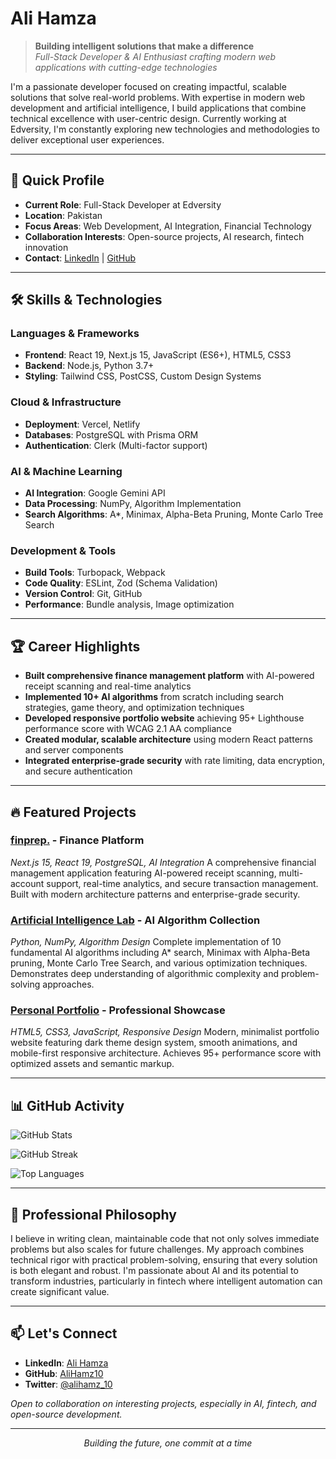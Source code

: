 # Ali Hamza

> **Building intelligent solutions that make a difference**  
> *Full-Stack Developer & AI Enthusiast crafting modern web applications with cutting-edge technologies*

I'm a passionate developer focused on creating impactful, scalable solutions that solve real-world problems. With expertise in modern web development and artificial intelligence, I build applications that combine technical excellence with user-centric design. Currently working at Edversity, I'm constantly exploring new technologies and methodologies to deliver exceptional user experiences.

---

## 🚀 Quick Profile

- **Current Role**: Full-Stack Developer at Edversity
- **Location**: Pakistan
- **Focus Areas**: Web Development, AI Integration, Financial Technology
- **Collaboration Interests**: Open-source projects, AI research, fintech innovation
- **Contact**: [LinkedIn](https://www.linkedin.com/in/alihamz/) | [GitHub](https://github.com/AliHamz10)

---

## 🛠️ Skills & Technologies

### **Languages & Frameworks**
- **Frontend**: React 19, Next.js 15, JavaScript (ES6+), HTML5, CSS3
- **Backend**: Node.js, Python 3.7+
- **Styling**: Tailwind CSS, PostCSS, Custom Design Systems

### **Cloud & Infrastructure**
- **Deployment**: Vercel, Netlify
- **Databases**: PostgreSQL with Prisma ORM
- **Authentication**: Clerk (Multi-factor support)

### **AI & Machine Learning**
- **AI Integration**: Google Gemini API
- **Data Processing**: NumPy, Algorithm Implementation
- **Search Algorithms**: A*, Minimax, Alpha-Beta Pruning, Monte Carlo Tree Search

### **Development & Tools**
- **Build Tools**: Turbopack, Webpack
- **Code Quality**: ESLint, Zod (Schema Validation)
- **Version Control**: Git, GitHub
- **Performance**: Bundle analysis, Image optimization

---

## 🏆 Career Highlights

- **Built comprehensive finance management platform** with AI-powered receipt scanning and real-time analytics
- **Implemented 10+ AI algorithms** from scratch including search strategies, game theory, and optimization techniques
- **Developed responsive portfolio website** achieving 95+ Lighthouse performance score with WCAG 2.1 AA compliance
- **Created modular, scalable architecture** using modern React patterns and server components
- **Integrated enterprise-grade security** with rate limiting, data encryption, and secure authentication

---

## 🔥 Featured Projects

### **[finprep.](https://github.com/AliHamz10/finprep.)** - Finance Platform
*Next.js 15, React 19, PostgreSQL, AI Integration*
A comprehensive financial management application featuring AI-powered receipt scanning, multi-account support, real-time analytics, and secure transaction management. Built with modern architecture patterns and enterprise-grade security.

### **[Artificial Intelligence Lab](https://github.com/AliHamz10/Artificial-Intelligence-Lab-COMP-340L)** - AI Algorithm Collection
*Python, NumPy, Algorithm Design*
Complete implementation of 10 fundamental AI algorithms including A* search, Minimax with Alpha-Beta pruning, Monte Carlo Tree Search, and various optimization techniques. Demonstrates deep understanding of algorithmic complexity and problem-solving approaches.

### **[Personal Portfolio](https://github.com/AliHamz10/Personal-Portfolio)** - Professional Showcase
*HTML5, CSS3, JavaScript, Responsive Design*
Modern, minimalist portfolio website featuring dark theme design system, smooth animations, and mobile-first responsive architecture. Achieves 95+ performance score with optimized assets and semantic markup.

---

## 📊 GitHub Activity

![GitHub Stats](https://github-readme-stats.vercel.app/api?username=AliHamz10&show_icons=true&theme=dark&hide_border=true&bg_color=0d1117&title_color=58a6ff&text_color=8b949e&icon_color=58a6ff)

![GitHub Streak](https://github-readme-streak-stats.herokuapp.com/?user=AliHamz10&theme=dark&hide_border=true&background=0d1117&stroke=58a6ff&ring=58a6ff&fire=58a6ff&currStreakNum=58a6ff&sideNums=8b949e&currStreakLabel=58a6ff&sideLabels=8b949e&dates=8b949e)

![Top Languages](https://github-readme-stats.vercel.app/api/top-langs/?username=AliHamz10&layout=compact&theme=dark&hide_border=true&bg_color=0d1117&title_color=58a6ff&text_color=8b949e)

---

## 🌟 Professional Philosophy

I believe in writing clean, maintainable code that not only solves immediate problems but also scales for future challenges. My approach combines technical rigor with practical problem-solving, ensuring that every solution is both elegant and robust. I'm passionate about AI and its potential to transform industries, particularly in fintech where intelligent automation can create significant value.

---

## 📫 Let's Connect

- **LinkedIn**: [Ali Hamza](https://www.linkedin.com/in/alihamz/)
- **GitHub**: [AliHamz10](https://github.com/AliHamz10)
- **Twitter**: [@alihamz_10](https://twitter.com/alihamz_10)

*Open to collaboration on interesting projects, especially in AI, fintech, and open-source development.*

---

<div align="center">
  <em>Building the future, one commit at a time</em>
</div>

